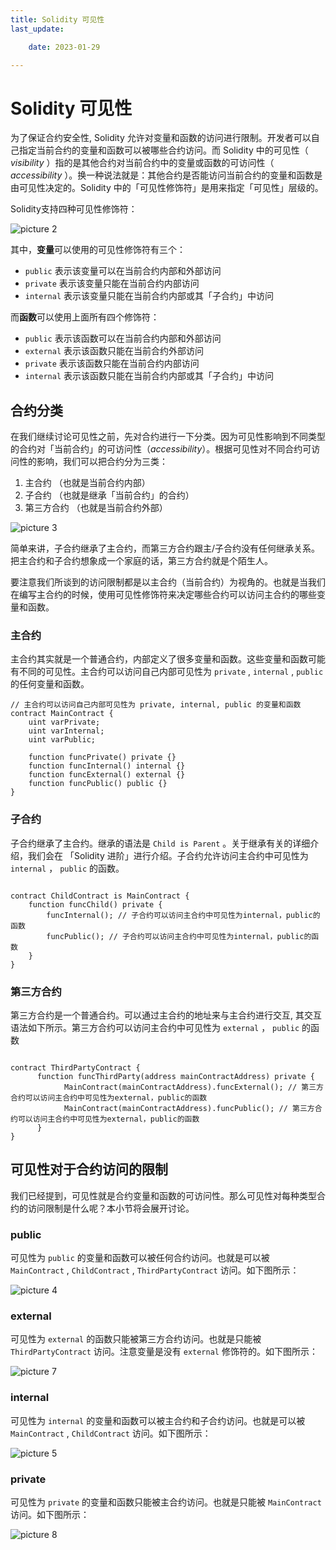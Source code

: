 ```yaml
---
title: Solidity 可见性
last_update:

    date: 2023-01-29

---
```


# Solidity 可见性

为了保证合约安全性, Solidity 允许对变量和函数的访问进行限制。开发者可以自己指定当前合约的变量和函数可以被哪些合约访问。而 Solidity 中的可见性（ *visibility* ）指的是其他合约对当前合约中的变量或函数的可访问性（ *accessibility* ）。换一种说法就是：其他合约是否能访问当前合约的变量和函数是由可见性决定的。Solidity 中的「可见性修饰符」是用来指定「可见性」层级的。

Solidity支持四种可见性修饰符：

![picture 2](assets/visibility/1674825674344.png)  

其中，**变量**可以使用的可见性修饰符有三个：

* `public` 表示该变量可以在当前合约内部和外部访问
* `private` 表示该变量只能在当前合约内部访问
* `internal` 表示该变量只能在当前合约内部或其「子合约」中访问

而**函数**可以使用上面所有四个修饰符：

* `public` 表示该函数可以在当前合约内部和外部访问
* `external` 表示该函数只能在当前合约外部访问
* `private` 表示该函数只能在当前合约内部访问
* `internal` 表示该函数只能在当前合约内部或其「子合约」中访问

## 合约分类

在我们继续讨论可见性之前，先对合约进行一下分类。因为可见性影响到不同类型的合约对「当前合约」的可访问性（*accessibility*）。根据可见性对不同合约可访问性的影响，我们可以把合约分为三类：

1. 主合约 （也就是当前合约内部）
2. 子合约 （也就是继承「当前合约」的合约）
3. 第三方合约 （也就是当前合约外部）

![picture 3](assets/visibility/1674825791282.png)  

简单来讲，子合约继承了主合约，而第三方合约跟主/子合约没有任何继承关系。把主合约和子合约想象成一个家庭的话，第三方合约就是个陌生人。

要注意我们所谈到的访问限制都是以主合约（当前合约）为视角的。也就是当我们在编写主合约的时候，使用可见性修饰符来决定哪些合约可以访问主合约的哪些变量和函数。

### 主合约

主合约其实就是一个普通合约，内部定义了很多变量和函数。这些变量和函数可能有不同的可见性。主合约可以访问自己内部可见性为 `private` , `internal` , `public` 的任何变量和函数。

```solidity
// 主合约可以访问自己内部可见性为 private, internal, public 的变量和函数
contract MainContract {
    uint varPrivate;
    uint varInternal;
    uint varPublic;

    function funcPrivate() private {}
    function funcInternal() internal {}
    function funcExternal() external {}
    function funcPublic() public {}
}

```

### 子合约

子合约继承了主合约。继承的语法是 `Child is Parent` 。关于继承有关的详细介绍，我们会在 「Solidity 进阶」进行介绍。子合约允许访问主合约中可见性为 `internal` ， `public` 的函数。

```solidity

contract ChildContract is MainContract {
    function funcChild() private {
        funcInternal(); // 子合约可以访问主合约中可见性为internal，public的函数
        funcPublic(); // 子合约可以访问主合约中可见性为internal，public的函数
    }
}

```

### 第三方合约

第三方合约是一个普通合约。可以通过主合约的地址来与主合约进行交互, 其交互语法如下所示。第三方合约可以访问主合约中可见性为 `external` ， `public` 的函数

```solidity

contract ThirdPartyContract {
      function funcThirdParty(address mainContractAddress) private {
            MainContract(mainContractAddress).funcExternal(); // 第三方合约可以访问主合约中可见性为external，public的函数
            MainContract(mainContractAddress).funcPublic(); // 第三方合约可以访问主合约中可见性为external，public的函数
      }
}

```

## 可见性对于合约访问的限制

我们已经提到，可见性就是合约变量和函数的可访问性。那么可见性对每种类型合约的访问限制是什么呢？本小节将会展开讨论。

### public

可见性为 `public` 的变量和函数可以被任何合约访问。也就是可以被 `MainContract` , `ChildContract` , `ThirdPartyContract` 访问。如下图所示：

![picture 4](assets/visibility/1674825830199.png)  

### external

可见性为 `external` 的函数只能被第三方合约访问。也就是只能被 `ThirdPartyContract` 访问。注意变量是没有 `external` 修饰符的。如下图所示：

![picture 7](assets/visibility/1674825905583.png)  

### internal

可见性为 `internal` 的变量和函数可以被主合约和子合约访问。也就是可以被 `MainContract` , `ChildContract` 访问。如下图所示：

![picture 5](assets/visibility/1674825863125.png)  

### private

可见性为 `private` 的变量和函数只能被主合约访问。也就是只能被 `MainContract` 访问。如下图所示：

![picture 8](assets/visibility/1674825933657.png)  

